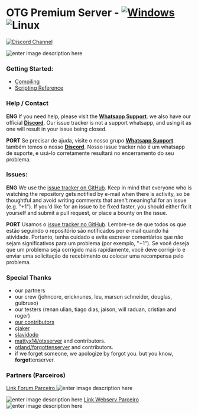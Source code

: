 
# OTG Premium Server - [![Windows](https://ci.appveyor.com/api/projects/status/y69059itp38j0u65?svg=true)](https://ci.appveyor.com/project/Johncorex/otg-premium-version)  ![Linux](https://github.com/Johncorex/OTG-Premium-Version/workflows/CI/badge.svg)
  [![Discord Channel](https://img.shields.io/discord/528117503952551936.svg?label=discord)](https://discord.gg/xbKZHDg)

![enter image description here](https://i.postimg.cc/DyHyzWCZ/arte-otg-menor.jpg)
### Getting Started:
* [Compiling](https://github.com/otland/forgottenserver/wiki/Compiling)
* [Scripting Reference](https://github.com/otland/forgottenserver/wiki/Script-Interface)

### Help / Contact
**ENG**
If you need help, please visit the [**Whatsapp Support**](https://chat.whatsapp.com/EWV3dVvS6nt1em7q23FGu7).
we also have our official **[Discord](https://discord.gg/xbKZHDg)**.
 Our issue tracker is not a support whatsapp, and using it as one will result in your issue being closed.

**PORT**
Se precisar de ajuda, visite o nosso grupo [**Whatsapp Support**](https://chat.whatsapp.com/EWV3dVvS6nt1em7q23FGu7).
também temos o nosso **[Discord](https://discord.gg/xbKZHDg)**.
 Nosso issue tracker não é um whatsapp de suporte, e usá-lo corretamente resultará no encerramento do seu problema.


### Issues:
**ENG**
We use the [issue tracker on GitHub](https://github.com/Johncorex/OTG-Premium-Version/issues). Keep in mind that everyone who is watching the repository gets notified by e-mail when there is activity, so be thoughtful and avoid writing comments that aren't meaningful for an issue (e.g. "+1"). If you'd like for an issue to be fixed faster, you should either fix it yourself and submit a pull request, or place a bounty on the issue.

**PORT**
Usamos o [issue tracker no GitHub](https://github.com/Johncorex/OTG-Premium-Version/issues). Lembre-se de que todos os que estão seguindo o repositório são notificados por e-mail quando há atividade. Portanto, tenha cuidado e evite escrever comentários que não sejam significativos para um problema (por exemplo, "+1"). Se você deseja que um problema seja corrigido mais rapidamente, você deve corrigi-lo e enviar uma solicitação de recebimento ou colocar uma recompensa pelo problema.

### Special Thanks

-   our partners
-   our crew (johncore, ericknunes, leu, marson schneider, douglas, guibruxo)
-   our testers (renan ulian, tiago dias, jaison, will raduan, cristian and roger)
-   [our contributors](https://github.com/Johncorex/OTG-Premium-Version/graphs/contributors)
-   [cjaker](https://github.com/Eternal-Scripts)
-   [slavidodo](https://github.com/slavidodo)
-   [mattyx14/otxserver](https://github.com/mattyx14/otxserver)  and contributors.
-   [otland/forgottenserver](https://github.com/otland/forgottenserver)  and contributors.
-   if we forget someone, we apologize by forgot you. but you know,  **forgot**tenserver.


### Partners  (Parceiros)
[Link Forum Parceiro
](https://tibiaking.com/forums/topic/89340-otg-10x-1240-global-full-issavi-full-winter-update-2019-summer-update-2019-updates-diarios/)![enter image description here](https://i.postimg.cc/zGYZMTtn/tklogo-png-012102186b776698e4d34ff498c6b19c.png)

![enter image description here](https://i.postimg.cc/5NBbfPFP/logo2.png)
[Link Webserv Parceiro](https://webserv.com.br/)
![enter image description here](https://i.postimg.cc/sXgvhk5D/logo-ts-2.jpg)

